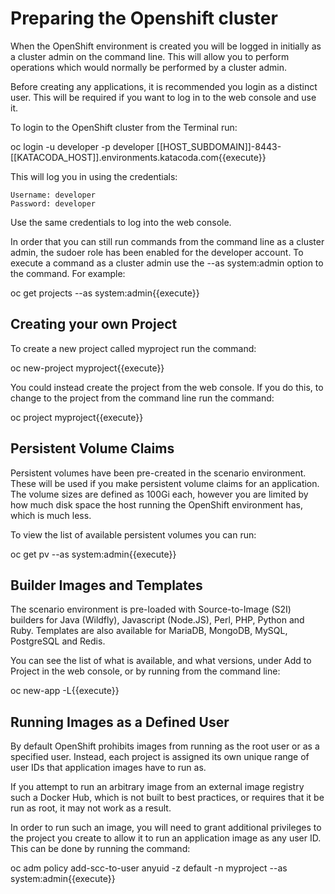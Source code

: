 # Preparing the Openshift cluster

When the OpenShift environment is created you will be logged in initially as a cluster admin on the command line. This will allow you to perform operations which would normally be performed by a cluster admin.

Before creating any applications, it is recommended you login as a distinct user. This will be required if you want to log in to the web console and use it.

To login to the OpenShift cluster from the Terminal run:

oc login -u developer -p developer [[HOST_SUBDOMAIN]]-8443-[[KATACODA_HOST]].environments.katacoda.com{{execute}}

This will log you in using the credentials:

    Username: developer
    Password: developer

Use the same credentials to log into the web console.

In order that you can still run commands from the command line as a cluster admin, the sudoer role has been enabled for the developer account. To execute a command as a cluster admin use the --as system:admin option to the command. For example:

oc get projects --as system:admin{{execute}}

## Creating your own Project

To create a new project called myproject run the command:

oc new-project myproject{{execute}}

You could instead create the project from the web console. If you do this, to change to the project from the command line run the command:

oc project myproject{{execute}}

## Persistent Volume Claims

Persistent volumes have been pre-created in the scenario environment. These will be used if you make persistent volume claims for an application. The volume sizes are defined as 100Gi each, however you are limited by how much disk space the host running the OpenShift environment has, which is much less.

To view the list of available persistent volumes you can run:

oc get pv --as system:admin{{execute}}

## Builder Images and Templates

The scenario environment is pre-loaded with Source-to-Image (S2I) builders for Java (Wildfly), Javascript (Node.JS), Perl, PHP, Python and Ruby. Templates are also available for MariaDB, MongoDB, MySQL, PostgreSQL and Redis.

You can see the list of what is available, and what versions, under Add to Project in the web console, or by running from the command line:

oc new-app -L{{execute}}

## Running Images as a Defined User

By default OpenShift prohibits images from running as the root user or as a specified user. Instead, each project is assigned its own unique range of user IDs that application images have to run as.

If you attempt to run an arbitrary image from an external image registry such a Docker Hub, which is not built to best practices, or requires that it be run as root, it may not work as a result.

In order to run such an image, you will need to grant additional privileges to the project you create to allow it to run an application image as any user ID. This can be done by running the command:

oc adm policy add-scc-to-user anyuid -z default -n myproject --as system:admin{{execute}}

